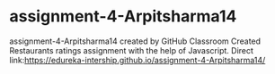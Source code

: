 # assignment-4-Arpitsharma14
assignment-4-Arpitsharma14 created by GitHub Classroom
Created Restaurants ratings assignment with the help of Javascript.
Direct link:https://edureka-intership.github.io/assignment-4-Arpitsharma14/
